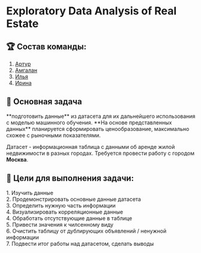 <h1> Exploratory Data Analysis of Real Estate </h1>

<h2>🏆 Состав команды: </h2>

1. [Артур](https://github.com/articarti)
2. [Амгалан](https://github.com/Amgalan077)
3. [Илья](https://github.com/Teeryinc)
4. [Ирина](https://github.com/Irraris)

<h2>🎯 Основная задача </h2>
**подготовить данные** из датасета для их дальнейшего использования с моделью машинного обучения. **На основе представленных данных** планируется сформировать ценообразование, максимально схожее с рыночными показателями.

Датасет - информационная таблица с данными об аренде жилой недвижимости в разных городах. Требуется провести работу с городом **Москва**.


<h2>📝 Цели для выполнения задачи:</h2>
1. Изучить данные<br/>
2. Продемонстрировать основные данные датасета</br>
3. Определить нужную часть информации<br/>
4. Визуализировать корреляционные данные<br/>
4. Обработать отсутствующие данные в таблице<br/>
5. Привести значения к чилсенному виду<br/>
6. Очистить таблицу от дублирующих объявлений / ненужной информации<br/>
7. Подвести итог работы над датасетом, сделать выводы<br/>
